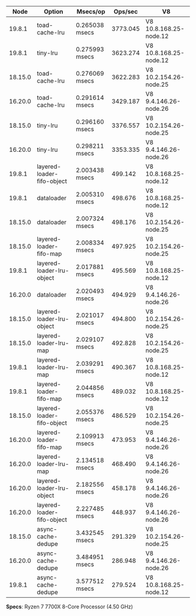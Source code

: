 | Node    | Option                     | Msecs/op       | Ops/sec  | V8                     |
| ------- | -------------------------- | -------------- | -------- | ---------------------- |
| 19.8.1  | toad-cache-lru             | 0.265038 msecs | 3773.045 | V8 10.8.168.25-node.12 |
| 19.8.1  | tiny-lru                   | 0.275993 msecs | 3623.274 | V8 10.8.168.25-node.12 |
| 18.15.0 | toad-cache-lru             | 0.276069 msecs | 3622.283 | V8 10.2.154.26-node.25 |
| 16.20.0 | toad-cache-lru             | 0.291614 msecs | 3429.187 | V8 9.4.146.26-node.26  |
| 18.15.0 | tiny-lru                   | 0.296160 msecs | 3376.557 | V8 10.2.154.26-node.25 |
| 16.20.0 | tiny-lru                   | 0.298211 msecs | 3353.335 | V8 9.4.146.26-node.26  |
| 19.8.1  | layered-loader-fifo-object | 2.003438 msecs | 499.142  | V8 10.8.168.25-node.12 |
| 19.8.1  | dataloader                 | 2.005310 msecs | 498.676  | V8 10.8.168.25-node.12 |
| 18.15.0 | dataloader                 | 2.007324 msecs | 498.176  | V8 10.2.154.26-node.25 |
| 18.15.0 | layered-loader-fifo-map    | 2.008334 msecs | 497.925  | V8 10.2.154.26-node.25 |
| 19.8.1  | layered-loader-lru-object  | 2.017881 msecs | 495.569  | V8 10.8.168.25-node.12 |
| 16.20.0 | dataloader                 | 2.020493 msecs | 494.929  | V8 9.4.146.26-node.26  |
| 18.15.0 | layered-loader-lru-object  | 2.021017 msecs | 494.800  | V8 10.2.154.26-node.25 |
| 18.15.0 | layered-loader-lru-map     | 2.029107 msecs | 492.828  | V8 10.2.154.26-node.25 |
| 19.8.1  | layered-loader-lru-map     | 2.039291 msecs | 490.367  | V8 10.8.168.25-node.12 |
| 19.8.1  | layered-loader-fifo-map    | 2.044856 msecs | 489.032  | V8 10.8.168.25-node.12 |
| 18.15.0 | layered-loader-fifo-object | 2.055376 msecs | 486.529  | V8 10.2.154.26-node.25 |
| 16.20.0 | layered-loader-fifo-map    | 2.109913 msecs | 473.953  | V8 9.4.146.26-node.26  |
| 16.20.0 | layered-loader-lru-map     | 2.134518 msecs | 468.490  | V8 9.4.146.26-node.26  |
| 16.20.0 | layered-loader-lru-object  | 2.182556 msecs | 458.178  | V8 9.4.146.26-node.26  |
| 16.20.0 | layered-loader-fifo-object | 2.227485 msecs | 448.937  | V8 9.4.146.26-node.26  |
| 18.15.0 | async-cache-dedupe         | 3.432545 msecs | 291.329  | V8 10.2.154.26-node.25 |
| 16.20.0 | async-cache-dedupe         | 3.484951 msecs | 286.948  | V8 9.4.146.26-node.26  |
| 19.8.1  | async-cache-dedupe         | 3.577512 msecs | 279.524  | V8 10.8.168.25-node.12 |

**Specs**: Ryzen 7 7700X 8-Core Processor (4.50 GHz)